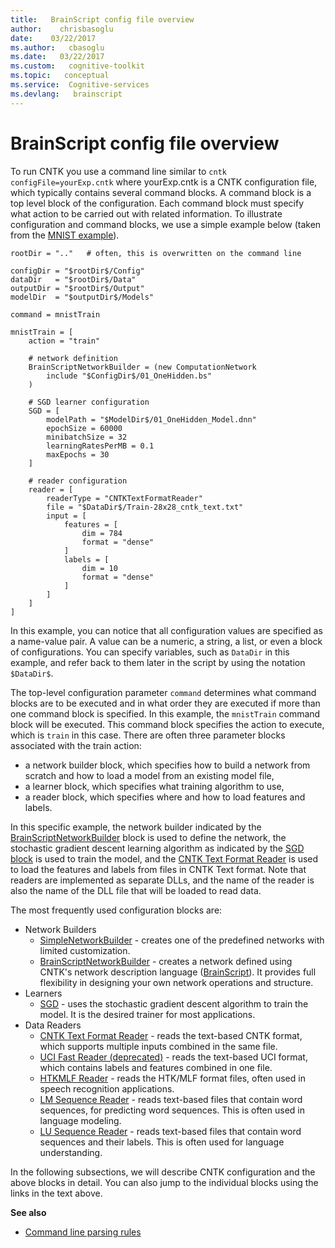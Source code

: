 ```yaml
---
title:   BrainScript config file overview
author:    chrisbasoglu
date:    03/22/2017
ms.author:   cbasoglu
ms.date:   03/22/2017
ms.custom:   cognitive-toolkit
ms.topic:   conceptual
ms.service:  Cognitive-services
ms.devlang:   brainscript
---
```


# BrainScript config file overview

To run CNTK you use a command line similar to `cntk configFile=yourExp.cntk` where yourExp.cntk is a CNTK configuration file, which typically contains several command blocks. A command block is a top level block of the configuration. Each command block must specify what action to be carried out with related information. To illustrate configuration and command blocks, we use a simple example below (taken from the [MNIST example](Examples.md)).

    rootDir = ".."   # often, this is overwritten on the command line

    configDir = "$rootDir$/Config"
    dataDir   = "$rootDir$/Data"
    outputDir = "$rootDir$/Output"
    modelDir  = "$outputDir$/Models"

    command = mnistTrain

    mnistTrain = [
        action = "train"

        # network definition
        BrainScriptNetworkBuilder = (new ComputationNetwork
            include "$ConfigDir$/01_OneHidden.bs"
        )

        # SGD learner configuration
        SGD = [
            modelPath = "$ModelDir$/01_OneHidden_Model.dnn"
            epochSize = 60000
            minibatchSize = 32
            learningRatesPerMB = 0.1
            maxEpochs = 30
        ]

        # reader configuration    
        reader = [
            readerType = "CNTKTextFormatReader"
            file = "$DataDir$/Train-28x28_cntk_text.txt"
            input = [
                features = [
                    dim = 784
                    format = "dense"
                ]
                labels = [
                    dim = 10
                    format = "dense"
                ]
            ]
        ]
    ]

In this example, you can notice that all configuration values are specified as a name-value pair. A value can be a numeric, a string, a list, or even a block of configurations. You can specify variables, such as `DataDir` in this example, and refer back to them later in the script by using the notation `$DataDir$`.

The top-level configuration parameter `command` determines what command blocks are to be executed and in what order they are executed if more than one command block is specified. In this example, the `mnistTrain` command block will be executed. This command block specifies the action to execute, which is `train` in this case. There are often three parameter blocks associated with the train action: 
* a network builder block, which specifies how to build a network from scratch and how to load a model from an existing model file, 
* a learner block, which specifies what training algorithm to use, 
* a reader block, which specifies where and how to load features and labels. 

In this specific example, the network builder indicated by the [BrainScriptNetworkBuilder](./BrainScript-Network-Builder.md) block is used to define the network, the stochastic gradient descent learning algorithm as indicated
by the [SGD block](./BrainScript-SGD-block.md) is used to train the model, and the [CNTK Text Format Reader](./BrainScript-CNTKTextFormat-Reader.md) is used to load the features and labels from files in CNTK Text format. Note that readers are implemented as separate DLLs, and the name of the reader is also the name of the DLL file that will be loaded to read data.

The most frequently used configuration blocks are:
* Network Builders
  * [SimpleNetworkBuilder](./Simple-Network-Builder.md) - creates one of the predefined networks with limited customization.
  * [BrainScriptNetworkBuilder](./BrainScript-Network-Builder.md) - creates a network defined using CNTK's network description language ([BrainScript](./BrainScript-Basic-concepts.md)). It provides full flexibility in designing your own network operations and structure.
* Learners
  * [SGD](./BrainScript-SGD-block.md) - uses the stochastic gradient descent algorithm to train the model. It is the desired trainer for most applications.
* Data Readers
  * [CNTK Text Format Reader](./BrainScript-CNTKTextFormat-Reader.md) - reads the text-based CNTK format, which supports multiple inputs combined in the same file.
  * [UCI Fast Reader (deprecated)](./BrainScript-UCI-Fast-Reader.md) - reads the text-based UCI format, which contains labels and features combined in one file.
  * [HTKMLF Reader](./BrainScript-HTKMLF-Reader.md) - reads the HTK/MLF format files, often used in speech recognition applications.
  * [LM Sequence Reader](./BrainScript-LM-Sequence-Reader.md) - reads text-based files that contain word sequences, for predicting word sequences. This is often used in language modeling.
  * [LU Sequence Reader](./BrainScript-LU-Sequence-Reader.md) - reads text-based files that contain word sequences and their labels. This is often used for language understanding.

In the following subsections, we will describe CNTK configuration and the above blocks in detail. You can also jump to the individual blocks using the links in the text above.

**See also**
* [Command line parsing rules](./BrainScript-Command-line-parsing-rules.md)
